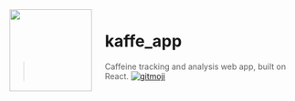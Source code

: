 <img src="https://uploads-ssl.webflow.com/5b1128fc5f2c71cb3e9f8909/5bec4a11fb29cc4bf6b8ef0c_kaffe_logo_black_transparent.png" align="left" width="144px" height="144px"/>
<img align="left" width="0" height="144px" hspace="10"/>

# kaffe_app

> Caffeine tracking and analysis web app, built on React.
> [![gitmoji](https://img.shields.io/badge/gitmoji-%20%F0%9F%98%9C%20%F0%9F%98%8D-FFDD67.svg?style=flat-square)](https://gitmoji.carloscuesta.me/)
